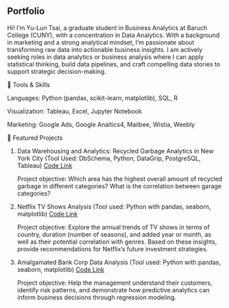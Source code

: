 ## Portfolio

Hi! I’m Yu-Lun Tsai, a graduate student in Business Analytics at Baruch College (CUNY), with a concentration in Data Analytics. 
With a background in marketing and a strong analytical mindset, I’m passionate about transforming raw data into actionable business insights. I am actively seeking roles in data analytics or business analysis where I can apply statistical thinking, build data pipelines, and craft compelling data stories to support strategic decision-making.


🔧 Tools & Skills

Languages: Python (pandas, scikit-learn, matplotlib), SQL, R

Visualization: Tableau, Excel, Jupyter Notebook

Marketing: Google Ads, Google Analtics4, Mailbee, Wistia, Weebly

📁 Featured Projects

1. Data Warehousing and Analytics: Recycled Garbage Analytics in New York City
   (Tool Used: DbSchema, Python, DataGrip, PostgreSQL, Tableau) [Code Link](https://github.com/YulunTsai/Data_Warehousing_for_Anlaytics)

   Project objective: Which area has the highest overall amount of recycled garbage in different categories? What is the correlation between garage categories?

2. Netflix TV Shows Analysis
   (Tool used: Python with pandas, seaborn, matplotlib) [Code Link](https://github.com/YulunTsai/Netflix_Data_Analysis)

   Project objective: Explore the annual trends of TV shows in terms of country, duration (number of seasons), and added year or month, as well as their potential correlation with genres. Based on these insights, provide recommendations for Netflix’s future investment strategies.

3. Amalgamated Bank Corp Data Analysis
   (Tool used: Python with pandas, seaborn, matplotlib) [Code Link](https://github.com/YulunTsai/ABC_Analysis_Project/blob/main/Amalgamated%20Bank%20Corp_Data%20Analysis.ipynb)
   
   Project objective: Help the management understand their customers, identify risk patterns, and demonstrate how predictive analytics can inform business decisions through regression modeling.
